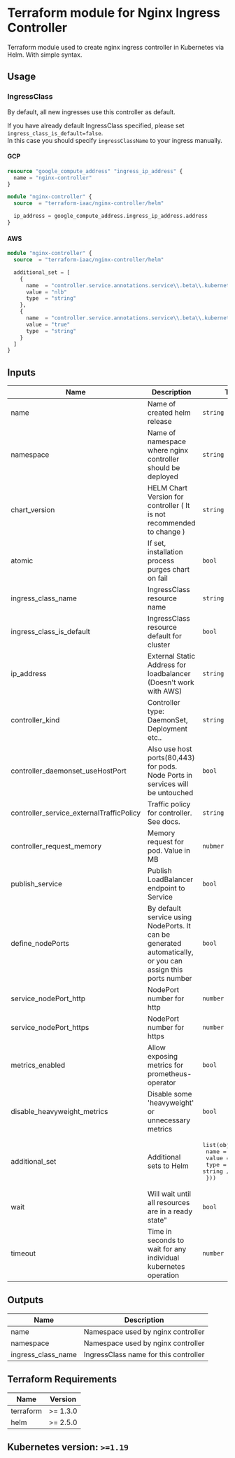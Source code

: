 Terraform module for Nginx Ingress Controller
==========================================

Terraform module used to create nginx ingress controller in Kubernetes via Helm. With simple syntax.

## Usage

### IngressClass 
By default, all new ingresses use this controller as default. 

If you have already default IngressClass specified, please set `ingress_class_is_default=false`. \
In this case you should specify `ingressClassName` to your ingress manually.

#### GCP
```terraform
resource "google_compute_address" "ingress_ip_address" {
  name = "nginx-controller"
}

module "nginx-controller" {
  source  = "terraform-iaac/nginx-controller/helm"

  ip_address = google_compute_address.ingress_ip_address.address
}
```

#### AWS
```terraform
module "nginx-controller" {
  source  = "terraform-iaac/nginx-controller/helm"

  additional_set = [
    {
      name  = "controller.service.annotations.service\\.beta\\.kubernetes\\.io/aws-load-balancer-type"
      value = "nlb"
      type  = "string"
    },
    {
      name  = "controller.service.annotations.service\\.beta\\.kubernetes\\.io/aws-load-balancer-cross-zone-load-balancing-enabled"
      value = "true"
      type  = "string"
    }
  ]
}
```

## Inputs

| Name | Description | Type | Default |  Required |
|------|-------------|------|---------|:--------:|
| name  | Name of created helm release | `string` | `ingress-nginx` | no |
| namespace  | Name of namespace where nginx controller should be deployed | `string` | `kube-system` | no |
| chart\_version  | HELM Chart Version for controller ( It is not recommended to change )| `string` | `4.0.6` | no |
| atomic  | If set, installation process purges chart on fail | `bool` | `false` | no |
| ingress\_class\_name  | IngressClass resource name | `string` | `nginx` | no |
| ingress\_class\_is_default  | IngressClass resource default for cluster | `bool` | `true` | no |
| ip_address | External Static Address for loadbalancer (Doesn't work with AWS) | `string` | n/a | no |
| controller_kind | Controller type: DaemonSet, Deployment etc.. | `string` | `DaemonSet` | no |
| controller_daemonset_useHostPort | Also use host ports(80,443) for pods. Node Ports in services will be untouched | `bool` | `false` | no |
| controller_service_externalTrafficPolicy | Traffic policy for controller. See docs. | `string` | `Local` | no |
| controller_request_memory | Memory request for pod. Value in MB | `nubmer` | `140` | no |
| publish_service | Publish LoadBalancer endpoint to Service | `bool` | `true` | no |
| define_nodePorts | By default service using NodePorts. It can be generated automatically, or you can assign this ports number | `bool` | `true` | no |
| service_nodePort_http | NodePort number for http | `number` | `32001` | no |
| service_nodePort_https | NodePort number for https | `number` | `32002` | no |
| metrics_enabled | Allow exposing metrics for prometheus-operator | `bool` | `false` | no |
| disable_heavyweight_metrics | Disable some 'heavyweight' or unnecessary metrics | `bool` | `false` | no |
| additional\_set | Additional sets to Helm | <pre>list(object({<br>    name  = string<br>    value = string<br>    type  = string // Optional<br>  }))</pre> | `[]` |  no |
| wait | Will wait until all resources are in a ready state" | `bool` | `true` | no |
| timeout | Time in seconds to wait for any individual kubernetes operation | `number` | `300` | no |

## Outputs
| Name | Description |
|------|:-----------:|
| name | Namespace used by nginx controller |
| namespace | Namespace used by nginx controller | 
| ingress\_class\_name | IngressClass name for this controller | 

## Terraform Requirements

| Name | Version  |
|------|----------|
| terraform | >= 1.3.0 |
| helm | >= 2.5.0 |

## Kubernetes version: `>=1.19`
